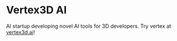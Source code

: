 # Vertex3D AI
AI startup developing novel AI tools for 3D developers. Try vertex at [vertex3d.ai](https://vertex3d.ai/)!
